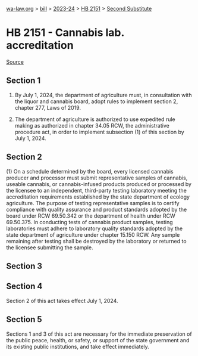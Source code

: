 [wa-law.org](/) > [bill](/bill/) > [2023-24](/bill/2023-24/) > [HB 2151](/bill/2023-24/hb/2151/) > [Second Substitute](/bill/2023-24/hb/2151/S2/)

# HB 2151 - Cannabis lab. accreditation

[Source](http://lawfilesext.leg.wa.gov/biennium/2023-24/Pdf/Bills/House%20Bills/2151-S2.pdf)

## Section 1
1. By July 1, 2024, the department of agriculture must, in consultation with the liquor and cannabis board, adopt rules to implement section 2, chapter 277, Laws of 2019.

2. The department of agriculture is authorized to use expedited rule making as authorized in chapter 34.05 RCW, the administrative procedure act, in order to implement subsection (1) of this section by July 1, 2024.

## Section 2
(1) On a schedule determined by the board, every licensed cannabis producer and processor must submit representative samples of cannabis, useable cannabis, or cannabis-infused products produced or processed by the licensee to an independent, third-party testing laboratory meeting the accreditation requirements established by the state department of ecology agriculture. The purpose of testing representative samples is to certify compliance with quality assurance and product standards adopted by the board under RCW 69.50.342 or the department of health under RCW 69.50.375. In conducting tests of cannabis product samples, testing laboratories must adhere to laboratory quality standards adopted by the state department of agriculture under chapter 15.150 RCW. Any sample remaining after testing shall be destroyed by the laboratory or returned to the licensee submitting the sample.

## Section 3
## Section 4
Section 2 of this act takes effect July 1, 2024.

## Section 5
Sections 1 and 3 of this act are necessary for the immediate preservation of the public peace, health, or safety, or support of the state government and its existing public institutions, and take effect immediately.
